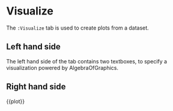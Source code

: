 # Visualize

The `:Visualize` tab is used to create plots from a dataset.

## Left hand side

The left hand side of the tab contains two textboxes, to specify a visualization
powered by AlgebraOfGraphics.

## Right hand side

{{plot}}